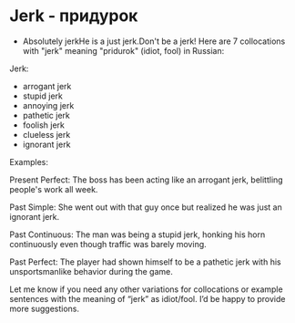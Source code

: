 # Jerk - придурок

- Absolutely jerkHe is a just jerk.Don't be a jerk!
  Here are 7 collocations with "jerk" meaning "pridurok" (idiot, fool) in Russian:

Jerk:

- arrogant jerk
- stupid jerk
- annoying jerk
- pathetic jerk
- foolish jerk
- clueless jerk
- ignorant jerk

Examples:

Present Perfect:
The boss has been acting like an arrogant jerk, belittling people's work all week.

Past Simple:
She went out with that guy once but realized he was just an ignorant jerk.

Past Continuous:
The man was being a stupid jerk, honking his horn continuously even though traffic was barely moving.

Past Perfect:
The player had shown himself to be a pathetic jerk with his unsportsmanlike behavior during the game.

Let me know if you need any other variations for collocations or example sentences with the meaning of “jerk” as idiot/fool. I’d be happy to provide more suggestions.
